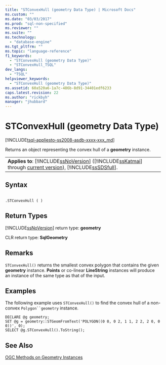 ```yaml
---
title: "STConvexHull (geometry Data Type) | Microsoft Docs"
ms.custom: ""
ms.date: "03/03/2017"
ms.prod: "sql-non-specified"
ms.reviewer: ""
ms.suite: ""
ms.technology: 
  - "database-engine"
ms.tgt_pltfrm: ""
ms.topic: "language-reference"
f1_keywords: 
  - "STConvexHull (geometry Data Type)"
  - "STConvexHull_TSQL"
dev_langs: 
  - "TSQL"
helpviewer_keywords: 
  - "STConvexHull (geometry Data Type)"
ms.assetid: 60a520a6-1a7c-486b-8d91-34401edf6233
caps.latest.revision: 22
ms.author: "rickbyh"
manager: "jhubbard"
---
```

# STConvexHull (geometry Data Type)
[!INCLUDE[tsql-appliesto-ss2008-asdb-xxxx-xxx_md](../../relational-databases/import-export/includes/tsql-appliesto-ss2008-asdb-xxxx-xxx-md.md)]

  Returns an object representing the convex hull of a **geometry** instance.  
  
||  
|-|  
|**Applies to**: [!INCLUDE[ssNoVersion](../../a9notintoc/includes/ssnoversion-md.md)] ([!INCLUDE[ssKatmai](../../a9notintoc/includes/sskatmai-md.md)] through [current version](http://go.microsoft.com/fwlink/p/?LinkId=299658)), [!INCLUDE[ssSDSfull](../../a9retired/includes/sssdsfull-md.md)].|  
  
## Syntax  
  
```  
  
.STConvexHull ( )  
```  
  
## Return Types  
 [!INCLUDE[ssNoVersion](../../a9notintoc/includes/ssnoversion-md.md)] return type: **geometry**  
  
 CLR return type: **SqlGeometry**  
  
## Remarks  
 `STConvexHull()` returns the smallest convex polygon that contains the given **geometry** instance. **Points** or co-linear **LineString** instances will produce an instance of the same type as that of the input.  
  
## Examples  
 The following example uses `STConvexHull()` to find the convex hull of a non-convex `Polygon``geometry` instance.  
  
```  
DECLARE @g geometry;  
SET @g = geometry::STGeomFromText('POLYGON((0 0, 0 2, 1 1, 2 2, 2 0, 0 0))', 0);  
SELECT @g.STConvexHull().ToString();  
```  
  
## See Also  
 [OGC Methods on Geometry Instances](../../t-sql/data-types/ogc-methods-on-geometry-instances.md)  
  
  